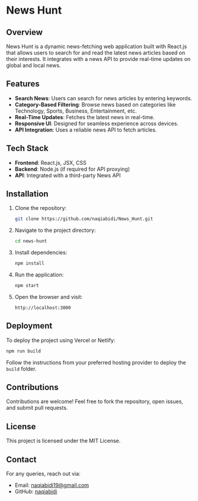# News Hunt

## Overview
News Hunt is a dynamic news-fetching web application built with React.js that allows users to search for and read the latest news articles based on their interests. It integrates with a news API to provide real-time updates on global and local news.

## Features
- **Search News**: Users can search for news articles by entering keywords.
- **Category-Based Filtering**: Browse news based on categories like Technology, Sports, Business, Entertainment, etc.
- **Real-Time Updates**: Fetches the latest news in real-time.
- **Responsive UI**: Designed for seamless experience across devices.
- **API Integration**: Uses a reliable news API to fetch articles.

## Tech Stack
- **Frontend**: React.js, JSX, CSS
- **Backend**: Node.js (if required for API proxying)
- **API**: Integrated with a third-party News API

## Installation
1. Clone the repository:
   ```sh
   git clone https://github.com/naqiabidi/News_Hunt.git
   ```
2. Navigate to the project directory:
   ```sh
   cd news-hunt
   ```
3. Install dependencies:
   ```sh
   npm install
   ```
4. Run the application:
   ```sh
   npm start
   ```
5. Open the browser and visit:
   ```
   http://localhost:3000
   ```

## Deployment
To deploy the project using Vercel or Netlify:
```sh
npm run build
```
Follow the instructions from your preferred hosting provider to deploy the `build` folder.

## Contributions
Contributions are welcome! Feel free to fork the repository, open issues, and submit pull requests.

## License
This project is licensed under the MIT License.

## Contact
For any queries, reach out via:
- Email: naqiabidi19@gmail.com
- GitHub: [naqiabidi](https://github.com/naqiabidi)

